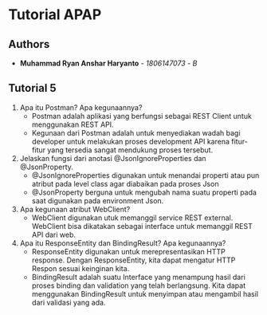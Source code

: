 # Tutorial APAP
## Authors
* **Muhammad Ryan Anshar Haryanto** - *1806147073* - *B*

## Tutorial 5
1. Apa itu Postman? Apa kegunaannya?
    - Postman adalah aplikasi yang berfungsi sebagai REST Client untuk menggunakan REST API.
    - Kegunaan dari Postman adalah untuk menyediakan wadah bagi developer untuk melakukan proses development API karena fitur-fitur yang tersedia sangat mendukung proses tersebut.
2. Jelaskan fungsi dari anotasi @JsonIgnoreProperties dan @JsonProperty.
    - @JsonIgnoreProperties digunakan untuk menandai properti atau pun atribut pada level class agar diabaikan pada proses Json
    - @JsonProperty berguna untuk mengubah nama suatu properti pada saat digunakan pada environment Json.
3. Apa kegunaan atribut WebClient?
    - WebClient digunakan utuk memanggil service REST external. WebClient bisa dikatakan sebagai interface untuk memanggil REST API dari web.
4. Apa itu ResponseEntity dan BindingResult? Apa kegunaannya?
    - ResponseEntity digunakan untuk merepresentasikan HTTP response. Dengan ResponseEntity, kita dapat mengatur HTTP Respon sesuai keinginan kita.
    - BindingResult adalah suatu Interface yang menampung hasil dari proses binding dan validation yang telah berlangsung. Kita dapat menggunakan BindingResult untuk menyimpan atau     mengambil hasil dari validasi yang ada.